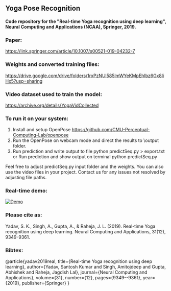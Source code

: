 ## Yoga Pose Recognition
#### Code repository for the "Real-time Yoga recognition using deep learning", Neural Computing and Applications (NCAA), Springer, 2019.

### Paper:
   https://link.springer.com/article/10.1007/s00521-019-04232-7

### Weights and converted training files:
   https://drive.google.com/drive/folders/1rxPzNUl585lmWYeKMpEhIbz6Gx8liHx5?usp=sharing

### Video dataset used to train the model:
   https://archive.org/details/YogaVidCollected

### To run it on your system:

1. Install and setup OpenPose https://github.com/CMU-Perceptual-Computing-Lab/openpose
2. Run the OpenPose on webcam mode and direct the results to \output folder.
3. Run prediction and write output to file python predictSeq.py > export.txt
   or Run prediction and show output on terminal python predictSeq.py

Feel free to adjust predictSeq.py input folder and the weights. You can also use the video files in your project. 
Contact us for any issues not resolved by adjusting file paths.

### Real-time demo:

[![Demo](https://img.youtube.com/vi/C_629XEmd1Q/maxresdefault.jpg)](https://youtu.be/C_629XEmd1Q)

### Please cite as:

Yadav, S. K., Singh, A., Gupta, A., & Raheja, J. L. (2019). Real-time Yoga recognition using deep learning. Neural Computing and Applications, 31(12), 9349-9361.

### Bibtex:

@article{yadav2019real,
  title={Real-time Yoga recognition using deep learning},
  author={Yadav, Santosh Kumar and Singh, Amitojdeep and Gupta, Abhishek and Raheja, Jagdish Lal},
  journal={Neural Computing and Applications},
  volume={31},
  number={12},
  pages={9349--9361},
  year={2019},
  publisher={Springer}
}
